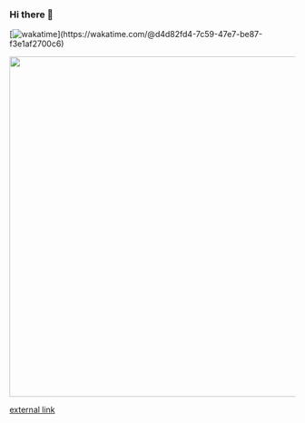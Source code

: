### Hi there 👋
[![wakatime](https://wakatime.com/badge/user/d4d82fd4-7c59-47e7-be87-f3e1af2700c6.svg?)](https://wakatime.com/@d4d82fd4-7c59-47e7-be87-f3e1af2700c6)

<a href="https://wakatime.com/share/@u1f5a4/c014d88d-37ef-4d63-9ca4-ff04e58e142f.svg" target="_blank"><img src="https://wakatime.com/share/@u1f5a4/c014d88d-37ef-4d63-9ca4-ff04e58e142f.svg" width="600"/></a>

<a href="http://google.com" target="_blank">external link</a>


<!--
**u1f5a4/u1f5a4** is a ✨ _special_ ✨ repository because its `README.md` (this file) appears on your GitHub profile.

Here are some ideas to get you started:

- 🔭 I’m currently working on ...
- 🌱 I’m currently learning ...
- 👯 I’m looking to collaborate on ...
- 🤔 I’m looking for help with ...
- 💬 Ask me about ...
- 📫 How to reach me: ...
- 😄 Pronouns: ...
- ⚡ Fun fact: ...
-->
